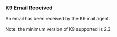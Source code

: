 ### K9 Email Received

An email has been received by the K9 mail agent.\
\
Note: the minimum version of K9 supported is 2.3.
